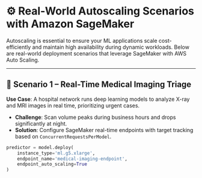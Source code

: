 # ⚙️ Real-World Autoscaling Scenarios with Amazon SageMaker

Autoscaling is essential to ensure your ML applications scale cost-efficiently and maintain high availability during dynamic workloads. Below are real-world deployment scenarios that leverage SageMaker with AWS Auto Scaling.

---

## 🏥 Scenario 1 – Real-Time Medical Imaging Triage

**Use Case**: A hospital network runs deep learning models to analyze X-ray and MRI images in real time, prioritizing urgent cases.

- **Challenge**: Scan volume peaks during business hours and drops significantly at night.
- **Solution**: Configure SageMaker real-time endpoints with target tracking based on `ConcurrentRequestsPerModel`.

```python
predictor = model.deploy(
    instance_type='ml.g5.xlarge',
    endpoint_name='medical-imaging-endpoint',
    endpoint_auto_scaling=True
)